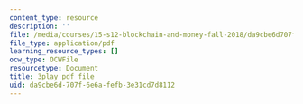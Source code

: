 ```yaml
---
content_type: resource
description: ''
file: /media/courses/15-s12-blockchain-and-money-fall-2018/da9cbe6d707f6e6afefb3e31cd7d8112_ObGYNQLG3us.pdf
file_type: application/pdf
learning_resource_types: []
ocw_type: OCWFile
resourcetype: Document
title: 3play pdf file
uid: da9cbe6d-707f-6e6a-fefb-3e31cd7d8112
---
```

